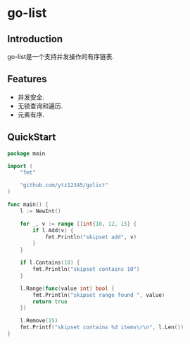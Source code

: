 # go-list

## Introduction

go-list是一个支持并发操作的有序链表.

## Features

- 并发安全.
- 无锁查询和遍历.
- 元素有序.

## QuickStart

```go
package main

import (
	"fmt"

	"github.com/ytz12345/golist"
)

func main() {
	l := NewInt()

	for _, v := range []int{10, 12, 15} {
		if l.Add(v) {
			fmt.Println("skipset add", v)
		}
	}

	if l.Contains(10) {
		fmt.Println("skipset contains 10")
	}

	l.Range(func(value int) bool {
		fmt.Println("skipset range found ", value)
		return true
	})

	l.Remove(15)
	fmt.Printf("skipset contains %d items\r\n", l.Len())
}

```